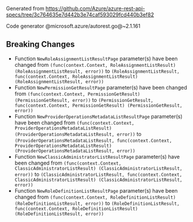 Generated from https://github.com/Azure/azure-rest-api-specs/tree/3c764635e7d442b3e74caf593029fcd440b3ef82

Code generator @microsoft.azure/autorest.go@~2.1.161

## Breaking Changes

- Function `NewRoleAssignmentListResultPage` parameter(s) have been changed from `(func(context.Context, RoleAssignmentListResult) (RoleAssignmentListResult, error))` to `(RoleAssignmentListResult, func(context.Context, RoleAssignmentListResult) (RoleAssignmentListResult, error))`
- Function `NewPermissionGetResultPage` parameter(s) have been changed from `(func(context.Context, PermissionGetResult) (PermissionGetResult, error))` to `(PermissionGetResult, func(context.Context, PermissionGetResult) (PermissionGetResult, error))`
- Function `NewProviderOperationsMetadataListResultPage` parameter(s) have been changed from `(func(context.Context, ProviderOperationsMetadataListResult) (ProviderOperationsMetadataListResult, error))` to `(ProviderOperationsMetadataListResult, func(context.Context, ProviderOperationsMetadataListResult) (ProviderOperationsMetadataListResult, error))`
- Function `NewClassicAdministratorListResultPage` parameter(s) have been changed from `(func(context.Context, ClassicAdministratorListResult) (ClassicAdministratorListResult, error))` to `(ClassicAdministratorListResult, func(context.Context, ClassicAdministratorListResult) (ClassicAdministratorListResult, error))`
- Function `NewRoleDefinitionListResultPage` parameter(s) have been changed from `(func(context.Context, RoleDefinitionListResult) (RoleDefinitionListResult, error))` to `(RoleDefinitionListResult, func(context.Context, RoleDefinitionListResult) (RoleDefinitionListResult, error))`
